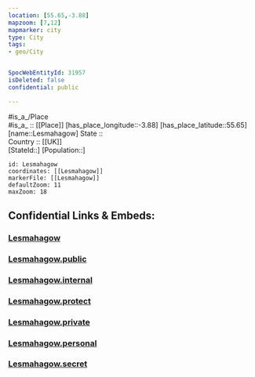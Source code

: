 ```yaml
---
location: [55.65,-3.88] 
mapzoom: [7,12] 
mapmarker: city 
type: City
tags:
- geo/City


SpocWebEntityId: 31957
isDeleted: false
confidential: public

---
```

#is_a_/Place  
#is_a_ :: [[Place]] 
[has_place_longitude::-3.88] 
[has_place_latitude::55.65] 
[name::Lesmahagow] 
State ::  
Country :: [[UK]]  
[StateId::] 
[Population::] 



```leaflet
id: Lesmahagow
coordinates: [[Lesmahagow]] 
markerFile: [[Lesmahagow]] 
defaultZoom: 11 
maxZoom: 18
```


## Confidential Links & Embeds: 

### [Lesmahagow](/_Standards/Earth/Continent/Europe/Europe~North/UK/Scotland/counties~Scotland/Lanarkshire~South/cities~Lanarkshire~South/Lesmahagow.md) 

### [Lesmahagow.public](/_public/Earth/Continent/Europe/Europe~North/UK/Scotland/counties~Scotland/Lanarkshire~South/cities~Lanarkshire~South/Lesmahagow.public.md) 

### [Lesmahagow.internal](/_internal/Earth/Continent/Europe/Europe~North/UK/Scotland/counties~Scotland/Lanarkshire~South/cities~Lanarkshire~South/Lesmahagow.internal.md) 

### [Lesmahagow.protect](/_protect/Earth/Continent/Europe/Europe~North/UK/Scotland/counties~Scotland/Lanarkshire~South/cities~Lanarkshire~South/Lesmahagow.protect.md) 

### [Lesmahagow.private](/_private/Earth/Continent/Europe/Europe~North/UK/Scotland/counties~Scotland/Lanarkshire~South/cities~Lanarkshire~South/Lesmahagow.private.md) 

### [Lesmahagow.personal](/_personal/Earth/Continent/Europe/Europe~North/UK/Scotland/counties~Scotland/Lanarkshire~South/cities~Lanarkshire~South/Lesmahagow.personal.md) 

### [Lesmahagow.secret](/_secret/Earth/Continent/Europe/Europe~North/UK/Scotland/counties~Scotland/Lanarkshire~South/cities~Lanarkshire~South/Lesmahagow.secret.md)


